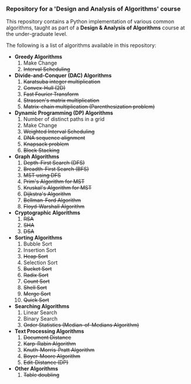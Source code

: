 ### Repository for a 'Design and Analysis of Algorithms' course

This repository contains a Python implementation of various common algorithms, taught as part of a **Design & Analysis of Algorithms** course at the under-graduate level.

The following is a list of algorithms available in this repository:

* **Greedy Algorithms**
	1. Make Change
	1. ~~Interval Scheduling~~
* **Divide-and-Conquer (DAC) Algorithms**
	1. ~~Karatsuba integer multiplication~~
	1. ~~Convex-Hull (2D)~~
	1. ~~Fast Fourier Transform~~
	1. ~~Strassen's matrix multiplication~~
	1. ~~Matrix-chain multiplication (Parenthesization problem)~~
* **Dynamic Programming (DP) Algorithms**
	1. Number of distinct paths in a grid
	1. Make Change
	1. ~~Weighted Interval Scheduling~~
	1. ~~DNA sequence alignment~~
	1. ~~Knapsack problem~~
	1. ~~Block Stacking~~
* **Graph Algorithms**
	1. ~~Depth-First Search (DFS)~~
	1. ~~Breadth-First Search (BFS)~~
	1. ~~MST using DFS~~
	1. ~~Prim's Algorithm for MST~~
	1. ~~Kruskal's Algorithm for MST~~
	1. ~~Dijkstra's Algorithm~~
	1. ~~Bellman-Ford Algorithm~~
	1. ~~Floyd-Warshall Algorithm~~
* **Cryptographic Algorithms**
	1. ~~RSA~~
	1. ~~SHA~~
	1. ~~DSA~~
* **Sorting Algorithms**
	1. Bubble Sort
	1. Insertion Sort
	1. ~~Heap Sort~~
	1. Selection Sort
	1. ~~Bucket Sort~~
	1. ~~Radix Sort~~
	1. ~~Count Sort~~
	1. ~~Shell Sort~~
	1. ~~Merge Sort~~
	1. ~~Quick Sort~~
* **Searching Algorithms**
	1. Linear Search
	1. Binary Search
	1. ~~Order Statistics (Median-of-Medians Algorithm)~~
* **Text Processing Algorithms**
	1. ~~Document Distance~~
	1. ~~Karp-Rabin Algorithm~~
	1. ~~Knuth-Morris-Pratt Algorithm~~
	1. ~~Boyer-Moore Algorithm~~
	1. ~~Edit-Distance (DP)~~
* **Other Algorithms**
	1. ~~Table doubling~~